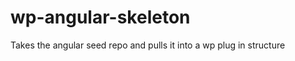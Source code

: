 wp-angular-skeleton
===================

Takes the angular seed repo and pulls it into a wp plug in structure
